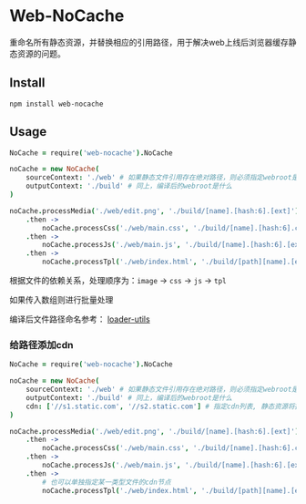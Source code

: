 # Web-NoCache

重命名所有静态资源，并替换相应的引用路径，用于解决web上线后浏览器缓存静态资源的问题。

## Install

```
npm install web-nocache
```

## Usage

```coffeescript
NoCache = require('web-nocache').NoCache

noCache = new NoCache(
    sourceContext: './web' # 如果静态文件引用存在绝对路径，则必须指定webroot是什么
    outputContext: './build' # 同上，编译后的webroot是什么
)

noCache.processMedia('./web/edit.png', './build/[name].[hash:6].[ext]') # 处理图片
    .then ->
        noCache.processCss('./web/main.css', './build/[name].[hash:6].css') # 处理css
    .then ->
        noCache.processJs('./web/main.js', './build/[name].[hash:6].[ext]') # 处理js
    .then ->
        noCache.processTpl('./web/index.html', './build/[path][name].[ext]') # 最后处理模板
```

根据文件的依赖关系，处理顺序为：`image` -> `css` -> `js` -> `tpl`

如果传入数组则进行批量处理

编译后文件路径命名参考： [loader-utils](https://github.com/webpack/loader-utils)

### 给路径添加cdn

```coffeescript
NoCache = require('web-nocache').NoCache

noCache = new NoCache(
    sourceContext: './web' # 如果静态文件引用存在绝对路径，则必须指定webroot是什么
    outputContext: './build' # 同上，编译后的webroot是什么
    cdn: ['//s1.static.com', '//s2.static.com'] # 指定cdn列表, 静态资源将按一定的规律平均分配到各个cdn节点上
)

noCache.processMedia('./web/edit.png', './build/[name].[hash:6].[ext]') # 处理图片
    .then ->
        noCache.processCss('./web/main.css', './build/[name].[hash:6].css') # 处理css
    .then ->
        noCache.processJs('./web/main.js', './build/[name].[hash:6].[ext]') # 处理js
    .then ->
        # 也可以单独指定某一类型文件的cdn节点
        noCache.processTpl('./web/index.html', './build/[path][name].[ext]', ['//tpl.static.com']) # 最后处理模板
```

